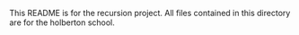This README is for the recursion project. All files contained in this directory are for the holberton school.
